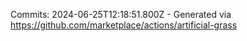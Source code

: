 Commits: 2024-06-25T12:18:51.800Z - Generated via https://github.com/marketplace/actions/artificial-grass
<br>
